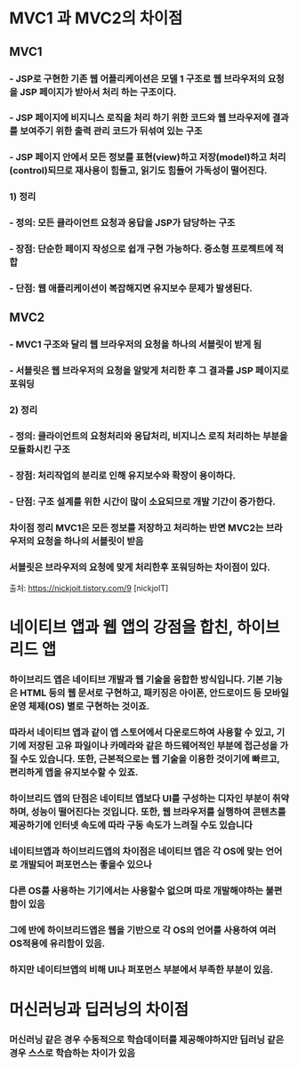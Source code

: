 # MVC1 과 MVC2의 차이점 
## MVC1

### - JSP로 구현한 기존 웹 어플리케이션은 모델 1 구조로 웹 브라우저의 요청을 JSP 페이지가 받아서 처리 하는 구조이다.

### - JSP 페이지에 비지니스 로직을 처리 하기 위한 코드와 웹 브라우저에 결과를 보여주기 위한 출력 관리 코드가 뒤섞여 있는 구조

### - JSP 페이지 안에서 모든 정보를 표현(view)하고 저장(model)하고 처리(control)되므로 재사용이 힘들고, 읽기도 힘들어 가독성이 떨어진다.



### 1) 정리

### - 정의: 모든 클라이언트 요청과 응답을 JSP가 담당하는 구조

### - 장점: 단순한 페이지 작성으로 쉽개 구현 가능하다. 중소형 프로젝트에 적합

### - 단점: 웹 애플리케이션이 복잡해지면 유지보수 문제가 발생된다.



## MVC2

### - MVC1 구조와 달리 웹 브라우저의 요청을 하나의 서블릿이 받게 됨

### - 서블릿은 웹 브라우저의 요청을 알맞게 처리한 후 그 결과를 JSP 페이지로 포워딩



### 2) 정리

### - 정의: 클라이언트의 요청처리와 응답처리, 비지니스 로직 처리하는 부분을 모듈화시킨 구조

### - 장점: 처리작업의 분리로 인해 유지보수와 확장이 용이하다.

### - 단점: 구조 설계를 위한 시간이 많이 소요되므로 개발 기간이 증가한다.


### 차이점 정리 MVC1은 모든 정보를 저장하고 처리하는 반면 MVC2는 브라우저의 요청을 하나의 서블릿이 받음
### 서블릿은 브라우저의 요청에 맞게 처리한후 포워딩하는 차이점이 있다.
출처: https://nickjoit.tistory.com/9 [nickjoIT]

# 네이티브 앱과 웹 앱의 강점을 합친, 하이브리드 앱
### 하이브리드 앱은 네이티브 개발과 웹 기술을 융합한 방식입니다. 기본 기능은 HTML 등의 웹 문서로 구현하고, 패키징은 아이폰, 안드로이드 등 모바일 운영 체제(OS) 별로 구현하는 것이죠.

### 따라서 네이티브 앱과 같이 앱 스토어에서 다운로드하여 사용할 수 있고, 기기에 저장된 고유 파일이나 카메라와 같은 하드웨어적인 부분에 접근성을 가질 수도 있습니다. 또한, 근본적으로는 웹 기술을 이용한 것이기에 빠르고, 편리하게 앱을 유지보수할 수 있죠.

### 하이브리드 앱의 단점은 네이티브 앱보다 UI를 구성하는 디자인 부분이 취약하며, 성능이 떨어진다는 것입니다. 또한, 웹 브라우저를 실행하여 콘텐츠를 제공하기에 인터넷 속도에 따라 구동 속도가 느려질 수도 있습니다

### 네이티브앱과 하이브리드앱의 차이점은 네이티브 앱은 각 OS에 맞는 언어로 개발되어 퍼포먼스는 좋을수 있으나 
### 다른 OS를 사용하는 기기에서는 사용할수 없으며 따로 개발해야하는 불편함이 있음 
### 그에 반에 하이브리드앱은 웹을 기반으로 각 OS의 언어를 사용하여 여러 OS적용에 유리함이 있음.
### 하지만 네이티브앱의 비해 UI나 퍼포먼스 부분에서 부족한 부분이 있음.

# 머신러닝과 딥러닝의 차이점
### 머신러닝 같은 경우 수동적으로 학습데이터를 제공해야하지만 딥러닝 같은경우 스스로 학습하는 차이가 있음 
